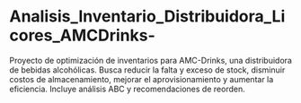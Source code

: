 # Analisis_Inventario_Distribuidora_Licores_AMCDrinks-
Proyecto de optimización de inventarios para AMC-Drinks, una distribuidora de bebidas alcohólicas. Busca reducir la falta y exceso de stock, disminuir costos de almacenamiento, mejorar el aprovisionamiento y aumentar la eficiencia. Incluye análisis ABC y recomendaciones de reorden.
